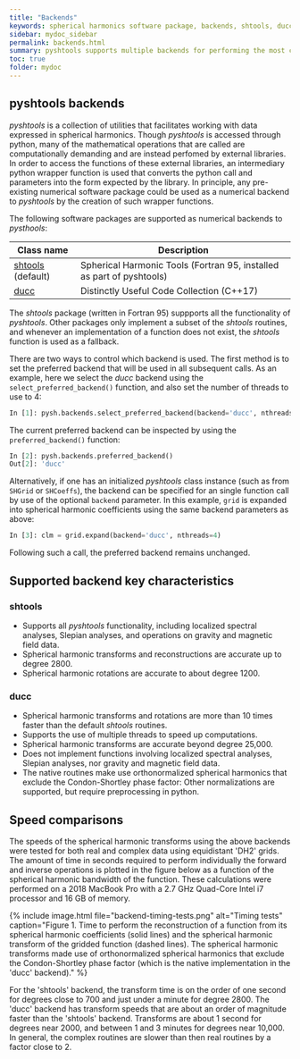 ```yaml
---
title: "Backends"
keywords: spherical harmonics software package, backends, shtools, ducc
sidebar: mydoc_sidebar
permalink: backends.html
summary: pyshtools supports multiple backends for performing the most computationaly intensive mathematical operations.
toc: true
folder: mydoc
---
```


<style>
table:nth-of-type(n) {
    display:table;
    width:100%;
}
</style>


## pyshtools backends

*pyshtools* is a collection of utilities that facilitates working with data expressed in spherical harmonics. Though *pyshtools* is accessed through python, many of the mathematical operations that are called are computationally demanding and are instead perfomed by external libraries. In order to access the functions of these external libraries, an intermediary python wrapper function is used that converts the python call and parameters into the form expected by the library. In principle, any pre-existing numerical software package could be used as a numerical backend to *pyshtools* by the creation of such wrapper functions.

The following software packages are supported as numerical backends to *pysthools*:

| Class name | Description |
| ---------- | ----------- |
| [shtools](index-fortran.html) (default) | Spherical Harmonic Tools (Fortran 95, installed as part of pyshtools) |
| [ducc](https://gitlab.mpcdf.mpg.de/mtr/ducc) | Distinctly Useful Code Collection (C++17) |

The *shtools* package (written in Fortran 95) suppports all the functionality of *pyshtools*. Other packages only implement a subset of the *shtools* routines, and whenever an implementation of a function does not exist, the *shtools* function is used as a fallback.

There are two ways to control which backend is used. The first method is to set the preferred backend that will be used in all subsequent calls. As an example, here we select the *ducc* backend using the `select_preferred_backend()` function, and also set the number of threads to use to 4:
```python
In [1]: pysh.backends.select_preferred_backend(backend='ducc', nthreads=4)
```
The current preferred backend can be inspected by using the `preferred_backend()` function:
```python
In [2]: pysh.backends.preferred_backend()
Out[2]: 'ducc'
```

Alternatively, if one has an initialized *pyshtools* class instance (such as from `SHGrid` or `SHCoeffs`), the backend can be specified for an single function call by use of the optional `backend` parameter. In this example, `grid` is expanded into spherical harmonic coefficients using the same backend parameters as above:
```python
In [3]: clm = grid.expand(backend='ducc', nthreads=4)
```
Following such a call, the preferred backend remains unchanged.


## Supported backend key characteristics

### shtools

* Supports all *pyshtools* functionality, including localized spectral analyses, Slepian analyses, and operations on gravity and magnetic field data.
* Spherical harmonic transforms and reconstructions are accurate up to degree 2800.
* Spherical harmonic rotations are accurate to about degree 1200.

### ducc
* Spherical harmonic transforms and rotations are more than 10 times faster than the default *shtools* routines.
* Supports the use of multiple threads to speed up computations.
* Spherical harmonic transforms are accurate beyond degree 25,000.
* Does not implement functions involving localized spectral analyses, Slepian analyses, nor gravity and magnetic field data.
* The native routines make use orthonormalized spherical harmonics that exclude the Condon-Shortley phase factor: Other normalizations are supported, but require preprocessing in python.


## Speed comparisons

The speeds of the spherical harmonic transforms using the above backends were tested for both real and complex data using equidistant 'DH2' grids. The amount of time in seconds required to perform individually the forward and inverse operations is plotted in the figure below as a function of the spherical harmonic bandwidth of the function. These calculations were performed on a 2018 MacBook Pro with a 2.7 GHz Quad-Core Intel i7 processor and 16 GB of memory.

{% include image.html file="backend-timing-tests.png" alt="Timing tests" caption="Figure 1. Time to perform the reconstruction of a function from its spherical harmonic coefficients (solid lines) and the spherical harmonic transform of the gridded function (dashed lines). The spherical harmonic transforms made use of orthonormalized spherical harmonics that exclude the Condon-Shortley phase factor (which is the native implementation in the 'ducc' backend)." %}

For the 'shtools' backend, the transform time is on the order of one second for degrees close to 700 and just under a minute for degree 2800. The 'ducc' backend has transform speeds that are about an order of magnitude faster than the 'shtools' backend. Transforms are about 1 second for degrees near 2000, and between 1 and 3 minutes for degrees near 10,000. In general, the complex routines are slower than then real routines by a factor close to 2.
